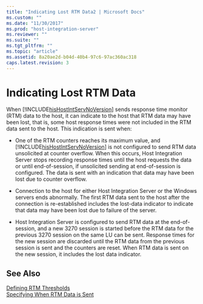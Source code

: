 ```yaml
---
title: "Indicating Lost RTM Data2 | Microsoft Docs"
ms.custom: ""
ms.date: "11/30/2017"
ms.prod: "host-integration-server"
ms.reviewer: ""
ms.suite: ""
ms.tgt_pltfrm: ""
ms.topic: "article"
ms.assetid: 8a20ae2d-b04d-40b4-97c6-97ac360ac318
caps.latest.revision: 3
---
```

# Indicating Lost RTM Data
When [!INCLUDE[hisHostIntServNoVersion](../includes/hishostintservnoversion-md.md)] sends response time monitor (RTM) data to the host, it can indicate to the host that RTM data may have been lost, that is, some host response times were not included in the RTM data sent to the host. This indication is sent when:  
  
-   One of the RTM counters reaches its maximum value, and [!INCLUDE[hisHostIntServNoVersion](../includes/hishostintservnoversion-md.md)] is not configured to send RTM data unsolicited at counter overflow. When this occurs, Host Integration Server stops recording response times until the host requests the data or until end-of-session, if unsolicited sending at end-of-session is configured. The data is sent with an indication that data may have been lost due to counter overflow.  
  
-   Connection to the host for either Host Integration Server or the Windows servers ends abnormally. The first RTM data sent to the host after the connection is re-established includes the lost-data indicator to indicate that data may have been lost due to failure of the server.  
  
-   Host Integration Server is configured to send RTM data at the end-of-session, and a new 3270 session is started before the RTM data for the previous 3270 session on the same LU can be sent. Response times for the new session are discarded until the RTM data from the previous session is sent and the counters are reset. When RTM data is sent on the new session, it includes the lost data indicator.  
  
## See Also  
 [Defining RTM Thresholds](../HIS2010/defining-rtm-thresholds1.md)   
 [Specifying When RTM Data is Sent](../HIS2010/specifying-when-rtm-data-is-sent2.md)
